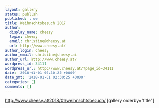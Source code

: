 ```yaml
---
layout: gallery
status: publish
published: true
title: Weihnachtsbesuch 2017
author:
  display_name: cheesy
  login: cheesy
  email: christine@cheesy.at
  url: http://www.cheesy.at/
author_login: cheesy
author_email: christine@cheesy.at
author_url: http://www.cheesy.at/
wordpress_id: 34111
wordpress_url: http://www.cheesy.at/?page_id=34111
date: '2018-01-01 03:30:25 +0000'
date_gmt: '2018-01-01 02:30:25 +0000'
categories: []
comments: []
---
```

http://www.cheesy.at/2018/01/weihnachtsbesuch/
[gallery orderby="title"]
